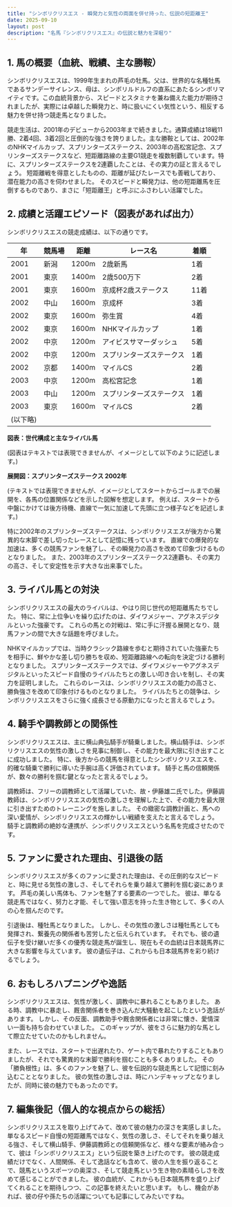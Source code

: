 ```yaml
---
title: "シンボリクリスエス - 瞬発力と気性の両面を併せ持った、伝説の短距離王"
date: 2025-09-10
layout: post
description: "名馬『シンボリクリスエス』の伝説と魅力を深堀り"
---
```


## 1. 馬の概要（血統、戦績、主な勝鞍）

シンボリクリスエスは、1999年生まれの芦毛の牡馬。父は、世界的な名種牡馬であるサンデーサイレンス、母は、シンボリルドルフの直系にあたるシンボリマイティです。この血統背景から、スピードとスタミナを兼ね備えた能力が期待されましたが、実際には卓越した瞬発力と、時に扱いにくい気性という、相反する魅力を併せ持つ競走馬となりました。

競走生活は、2001年のデビューから2003年まで続きました。通算成績は18戦11勝、2着4回、3着2回と圧倒的な強さを誇りました。主な勝鞍としては、2002年のNHKマイルカップ、スプリンターズステークス、2003年の高松宮記念、スプリンターズステークスなど、短距離路線の主要G1競走を複数制覇しています。特に、スプリンターズステークスを2連覇したことは、その実力の証と言えるでしょう。  短距離戦を得意としたものの、距離が延びたレースでも善戦しており、潜在能力の高さを伺わせました。  そのスピードと瞬発力は、他の短距離馬を圧倒するものであり、まさに「短距離王」と呼ぶにふさわしい活躍でした。


## 2. 成績と活躍エピソード（図表があれば出力）

シンボリクリスエスの競走成績は、以下の通りです。

| 年 | 競馬場 | 距離 | レース名 | 着順 |
|---|---|---|---|---|
| 2001 | 新潟 | 1200m | 2歳新馬 | 1着 |
| 2001 | 東京 | 1400m | 2歳500万下 | 2着 |
| 2001 | 東京 | 1600m | 京成杯2歳ステークス | 11着 |
| 2002 | 中山 | 1600m | 京成杯 | 3着 |
| 2002 | 東京 | 1600m | 弥生賞 | 4着 |
| 2002 | 東京 | 1600m | NHKマイルカップ | 1着 |
| 2002 | 中京 | 1200m | アイビスサマーダッシュ | 5着 |
| 2002 | 中京 | 1200m | スプリンターズステークス | 1着 |
| 2002 | 京都 | 1400m | マイルCS | 2着 |
| 2003 | 中京 | 1200m | 高松宮記念 | 1着 |
| 2003 | 中山 | 1200m | スプリンターズステークス | 1着 |
| 2003 | 東京 | 1600m | マイルCS | 2着 |
|(以下略)


**図表：世代構成と主なライバル馬**

(図表はテキストでは表現できませんが、イメージとして以下のように記述します。)

**展開図：スプリンターズステークス 2002年**

(テキストでは表現できませんが、イメージとしてスタートからゴールまでの展開を、各馬の位置関係などを示した図解を想定します。 例えば、スタートから中盤にかけては後方待機、直線で一気に加速して先頭に立つ様子などを記述します。)


特に2002年のスプリンターズステークスは、シンボリクリスエスが後方から驚異的な末脚で差し切ったレースとして記憶に残っています。  直線での爆発的な加速は、多くの競馬ファンを魅了し、その瞬発力の高さを改めて印象づけるものとなりました。  また、2003年のスプリンターズステークス2連覇も、その実力の高さ、そして安定性を示す大きな出来事でした。


## 3. ライバル馬との対決

シンボリクリスエスの最大のライバルは、やはり同じ世代の短距離馬たちでした。  特に、常に上位争いを繰り広げたのは、ダイワメジャー、アグネスデジタルといった強豪です。  これらの馬との対戦は、常に手に汗握る展開となり、競馬ファンの間で大きな話題を呼びました。

NHKマイルカップでは、当時クラシック路線を歩むと期待されていた強豪たちを相手に、鮮やかな差し切り勝ちを収め、短距離路線への転向を決定づける勝利となりました。  スプリンターズステークスでは、ダイワメジャーやアグネスデジタルといったスピード自慢のライバルたちとの激しい叩き合いを制し、その実力を証明しました。  これらのレースは、シンボリクリスエスの能力の高さと、勝負強さを改めて印象付けるものとなりました。  ライバルたちとの競争は、シンボリクリスエスをさらに強く成長させる原動力になったと言えるでしょう。


## 4. 騎手や調教師との関係性

シンボリクリスエスは、主に横山典弘騎手が騎乗しました。横山騎手は、シンボリクリスエスの気性の激しさを見事に制御し、その能力を最大限に引き出すことに成功しました。  特に、後方からの競馬を得意としたシンボリクリスエスを、的確な騎乗で勝利に導いた手腕は高く評価されています。  騎手と馬の信頼関係が、数々の勝利を掴む鍵となったと言えるでしょう。

調教師は、フリーの調教師として活躍していた、故・伊藤雄二氏でした。伊藤調教師は、シンボリクリスエスの気性の激しさを理解した上で、その能力を最大限に引き出すためのトレーニングを施しました。  その緻密な調教計画と、馬への深い愛情が、シンボリクリスエスの輝かしい戦績を支えたと言えるでしょう。  騎手と調教師の絶妙な連携が、シンボリクリスエスという名馬を完成させたのです。


## 5. ファンに愛された理由、引退後の話

シンボリクリスエスが多くのファンに愛された理由は、その圧倒的なスピードと、時に見せる気性の激しさ、そしてそれらを乗り越えて勝利を掴む姿にあります。  芦毛の美しい馬体も、ファンを魅了する要素の一つでした。  彼は、単なる競走馬ではなく、努力と才能、そして強い意志を持った生き物として、多くの人の心を掴んだのです。

引退後は、種牡馬となりました。  しかし、その気性の激しさは種牡馬としても発揮され、繋養先の関係者も苦労したと伝えられています。  それでも、彼の遺伝子を受け継いだ多くの優秀な競走馬が誕生し、現在もその血統は日本競馬界に大きな影響を与えています。  彼の遺伝子は、これからも日本競馬界を彩り続けるでしょう。


## 6. おもしろハプニングや逸話

シンボリクリスエスは、気性が激しく、調教中に暴れることもありました。  ある時、調教中に暴走し、厩舎関係者を巻き込んだ大騒動を起こしたという逸話があります。  しかし、その反面、調教助手や厩舎関係者には非常に懐き、愛情深い一面も持ち合わせていました。  このギャップが、彼をさらに魅力的な馬として際立たせていたのかもしれません。

また、レースでは、スタートで出遅れたり、ゲート内で暴れたりすることもありましたが、それでも驚異的な末脚で勝利を掴むことも多くありました。  その「勝負根性」は、多くのファンを魅了し、彼を伝説的な競走馬として記憶に刻み込むこととなりました。  彼の気性の激しさは、時にハンデキャップとなりましたが、同時に彼の魅力でもあったのです。


## 7. 編集後記（個人的な視点からの総括）

シンボリクリスエスを取り上げてみて、改めて彼の魅力の深さを実感しました。  単なるスピード自慢の短距離馬ではなく、気性の激しさ、そしてそれを乗り越える強さ、そして横山騎手、伊藤調教師との信頼関係など、様々な要素が絡み合って、彼は「シンボリクリスエス」という伝説を築き上げたのです。  彼の競走成績だけでなく、人間関係、そして逸話なども含めて、彼の人生を振り返ることで、競馬というスポーツの奥深さ、そして競走馬という生き物の素晴らしさを改めて感じることができました。  彼の血統が、これからも日本競馬界を盛り上げてくれることを期待しつつ、この記事を終えたいと思います。  もし、機会があれば、彼の仔や孫たちの活躍についても記事にしてみたいですね。
